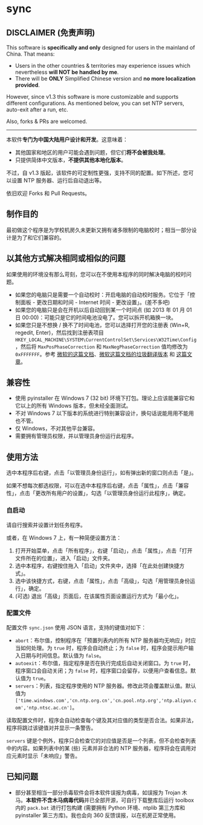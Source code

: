 # sync

## DISCLAIMER (免责声明)

This software is **specifically and only** designed for users in the mainland of China. That means:

- Users in the other countries & territories may experience issues which nevertheless **will NOT be handled by me**.
- There will be **ONLY** Simplified Chinese version and **no more localization provided**.

However, since v1.3 this software is more customizable and supports different configurations. As mentioned below, you can set NTP servers, auto-exit after a run, etc.

Also, forks & PRs are welcomed.

---

本软件**专门为中国大陆用户设计和开发**。这意味着：

- 其他国家和地区的用户可能会遇到问题，但它们**将不会被我处理**。
- 只提供简体中文版本，**不提供其他本地化版本**。

不过，自 v1.3 版起，该软件的可定制性更强，支持不同的配置。如下所述，您可以设置 NTP 服务器、运行后自动退出等。

依旧欢迎 Forks 和 Pull Requests。

## 制作目的

最初做这个程序是为学校机房久未更新又拥有诸多限制的电脑校时；相当一部分设计是为了和它们兼容的。

## 以其他方式解决相同或相似的问题

如果使用的环境没有那么苛刻，您可以在不使用本程序的同时解决电脑的校时问题。

- 如果您的电脑只是需要一个自动校时：开启电脑的自动校时服务。它位于「控制面板 - 更改日期和时间 - Internet 时间 - 更改设置」。(差不多吧)
- 如果您的电脑只是会在开机以后自动回到某一个时间点 (如 2013 年 01 月 01 日 00:00)：可能只是它的时间电池没电了。您可以拆开机箱换一块。
- 如果您只是不想换 / 换不了时间电池，您可以选择打开您的注册表 (Win+R, regedit, Enter)，然后找到注册表项目 `HKEY_LOCAL_MACHINE\SYSTEM\CurrentControlSet\Services\W32Time\Config`，然后将 `MaxPosPhaseCorrection` 和 `MaxNegPhaseCorrection` 值均修改为 `0xFFFFFFF`。参考 [微软的这篇文档](https://learn.microsoft.com/en-us/troubleshoot/windows-server/identity/configure-w32ime-against-huge-time-offset)、[微软这篇文档的垃圾翻译版本](https://learn.microsoft.com/zh-cn/troubleshoot/windows-server/identity/configure-w32ime-against-huge-time-offset) 和 [这篇文章](https://www.getce.cn/show/165.html)。

## 兼容性

- 使用 pyinstaller 在 Windows 7 (32 bit) 环境下打包。理论上应该能兼容它和它以上的所有 Windows 版本，但未经全面测试。
- 不对 Windows 7 以下版本的系统进行特别兼容设计，换句话说能用用不能用也不管。
- 仅 Windows，不对其他平台兼容。
- 需要拥有管理员权限，并以管理员身份运行此程序。

## 使用方法

选中本程序后右键，点击「以管理员身份运行」，如有弹出新的窗口则点击「是」。

如果不想每次都选权限，可以在选中本程序后右键，点击「属性」，点击「兼容性」，点击「更改所有用户的设置」，勾选「以管理员身份运行此程序」，确定。

### 自启动

请自行搜索并设置计划任务程序。

或者，在 Windows 7 上，有一种简便设置方法：

1. 打开开始菜单，点击「所有程序」，右键「启动」，点击「属性」，点击「打开文件所在的位置」，进入「启动」文件夹。
2. 选中本程序，右键按住拖入「启动」文件夹中，选择「在此处创建快捷方式」。
3. 选中该快捷方式，右键，点击「属性」，点击「高级」，勾选「用管理员身份运行」，确定。
4. (可选) 退出「高级」页面后，在该属性页面设置运行方式为「最小化」。

### 配置文件

配置文件 `sync.json` 使用 JSON 语言，支持的键值对如下：

- `abort`：布尔值，控制程序在「预置列表内的所有 NTP 服务器均无响应」时应当如何处理。为 `true` 时，程序会自动终止；为 `false` 时，程序会提示用户输入日期与时间信息。默认值为 `false`。
- `autoexit`：布尔值，指定程序是否在执行完成后自动关闭窗口。为 `true` 时，程序窗口会自动关闭；为 `false` 时，程序窗口会留存，以便用户查看信息。默认值为 `true`。
- `servers`：列表，指定程序使用的 NTP 服务器。修改此项会覆盖默认值。默认值为 `['time.windows.com','cn.ntp.org.cn','cn.pool.ntp.org','ntp.aliyun.com','ntp.ntsc.ac.cn']`。

读取配置文件时，程序会自动检查每个键及其对应值的类型是否合法。如果非法，程序将跳过该键值对并显示一条警告。

`servers` 键是个例外，程序只会检查它的对应值是否是一个列表，但不会检查列表中的内容。如果列表中的某 (些) 元素并非合法的 NTP 服务器，程序将会在调用对应元素时显示「未响应」警告。

## 已知问题

- 部分甚至相当一部分杀毒软件会将本软件误报为病毒，如误报为 Trojan 木马。**本软件不含木马病毒代码**并已全部开源，可自行下载整库后运行 toolbox 内的 `pack.bat` 进行打包构建 (需要拥有 Python 环境、ntplib 第三方库和 pyinstaller 第三方库)。我也会向 360 反馈误报，以在机房正常使用。
